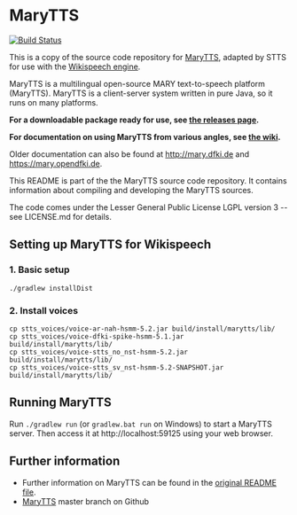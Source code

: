 # MaryTTS

[![Build Status](https://travis-ci.org/stts-se/marytts.svg)](https://travis-ci.org/stts-se/marytts)

This is a copy of the source code repository for [MaryTTS](https://github.com/marytts/marytts), adapted by STTS for use with the <a href="http://stts-se.github.io/wikispeech">Wikispeech engine</a>.

MaryTTS is a multilingual open-source MARY text-to-speech platform (MaryTTS).
MaryTTS is a client-server system written in pure Java, so it runs on many platforms.

**For a downloadable package ready for use, see [the releases page](https://github.com/stts-se/marytts/releases).**

**For documentation on using MaryTTS from various angles, see [the wiki](https://github.com/marytts/marytts/wiki).**

Older documentation can also be found at http://mary.dfki.de and https://mary.opendfki.de.

This README is part of the the MaryTTS source code repository.
It contains information about compiling and developing the MaryTTS sources.

The code comes under the Lesser General Public License LGPL version 3 -- see LICENSE.md for details.

## Setting up MaryTTS for Wikispeech

### 1. Basic setup

    ./gradlew installDist    

### 2. Install voices

    cp stts_voices/voice-ar-nah-hsmm-5.2.jar build/install/marytts/lib/
    cp stts_voices/voice-dfki-spike-hsmm-5.1.jar build/install/marytts/lib/
    cp stts_voices/voice-stts_no_nst-hsmm-5.2.jar build/install/marytts/lib/
    cp stts_voices/voice-stts_sv_nst-hsmm-5.2-SNAPSHOT.jar build/install/marytts/lib/


## Running MaryTTS

Run `./gradlew run`  (or `gradlew.bat run` on Windows) to start a MaryTTS server.
Then access it at http://localhost:59125 using your web browser.


## Further information

* Further information on MaryTTS can be found in the <a href="README_marytts.md">original README file</a>.
* [MaryTTS](https://github.com/marytts/marytts) master branch on Github
